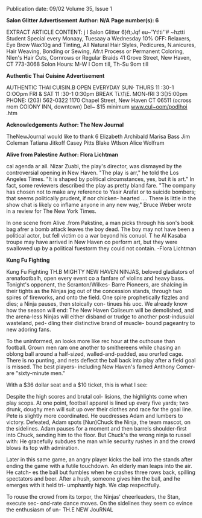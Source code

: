Publication date: 09/02
Volume 35, Issue 1

**Salon Glitter Advertisement**
**Author: N/A**
**Page number(s): 6**

EXTRACT ARTICLE CONTENT:
j 
I 
Salon Glitter 
6}ft;Jqf eu~'Yt!ti''# ~hztti 
Student Special every 
Monaay, Tuesaay a Wednesday 
10% OFF: 
Relaxers, Eye Brow Wax10g and Tinting, 
All Natural Hair Slyles, Pedicures, N.anicures, 
Hair Weaving, Bonding or Sewing, 
Afr.t Process or Permanent Coloring, 
Nlen's Hair Cuts, Cornrows or Regular Braids 
41 Grove Street, New Haven, CT 773-3068 
Solon Hours: M-W I Oom till, Th-Su 9om till


**Authentic Thai Cuisine Advertisement**

AUTHENTIC THAI CUISIN.B 
OPEN EVERYDAY 
SUN· THURS 11 :30-1 O:OOpm 
FRI & SAT 
11 :30-1 0:30pm 
BREAK Ti.\1\E. MON-fRI 3:3(}5:00pm 
PHONE: (203) 562-0322 
1170 Chapel Street, New Haven CT 06511 
(ocross rrom COlONY INN, downtown) 
Del~ $15 minimum www.cul~oom/podlhoi .htm


**Acknowledgements**
**Author: The New Journal**

TheNewJournal 
would like to thank 
6 
Elizabeth Archibald 
Marisa Bass 
Jim Coleman 
Tatiana Jitkoff 
Casey Pitts 
Blake Wtlson 
Alice Wolfram


**Alive from Palestine**
**Author: Flora Lichtman**

cal agenda ar all. Nizar Zuabi, the play's 
director, was dismayed by the controversial 
opening in New Haven. "The play is arr," 
he told the Los Angeles Times. "It is shaped 
by political circumstances, yes, but it is 
art." In fact, some reviewers described the 
play as pretty bland fare. "The company 
has chosen not to make any reference to 
Yasir Arafat or to suicide bombers; that 
seems politically prudent, if nor chicken-
hearted .... There is little in the show chat is 
likely co inflame anyone in any new way," 
Bruce Weber wrote in a review for The New 
York Times. 

In one scene from Alive .from Pakstine, 
a man picks through his son's book bag 
afrer a bomb attack leaves the boy dead. 
The boy may not have been a political 
actor, but fell victim co a war beyond his 
conuol. T he Al Kasaba troupe may have 
arrived in New Haven co perform art, but 
they were swallowed up by a political 
fuestorm they could not contain. 
-Flora Lichtman


**Kung Fu Fighting**

Kung Fu Fighting 
TH.B MIGHTY NEW HAVEN NINJAS, beloved 
gladiators of arenafootbalh, open every 
event co a fanfare of violins and heavy bass. 
Tonight's opponent, the Scranton/Wilkes-
Barre Pioneers, are shalcing in their tights as 
the Ninjas jog out of the concession stands, 
through two spires of fireworks, and onto 
the field. One spire prophetically fizzles 
and dies; a Ninja pauses, then stoically con-
tinues his uoc. We already know how the 
season will end: The New Haven Coliseum 
will be demolished, and the arena-less 
Ninjas will either disband or trudge to 
another post-indusuial wasteland, ped-
dling their distinctive brand of muscle-
bound pageantry to new adoring fans. 

To the uninformed, an looks more 
like rec hour at the outhouse than football. 
Grown 
men 
ram 
one another 
to 
smithereens while chasing an oblong ball 
around a half-sized, walled-and-padded, 
asu orurfed cage. There is no punting, and 
nets deflect the ball back into play after a 
field goal is missed. The best players-
including New Haven's famed Anthony 
Comer-are "sixty-minute men." 

With a $36 dollar seat and a $10 ticket, 
this is what I see: 

Despite the high scores and brutal col-
lisions, the highlights come when play 
scops. At one point, football apparel is 
lined up every five yards; two drunk, 
doughy men will suit up over their clothes 
and race for the goal line. Pete is slightly 
more coordinated. He oucdresses Adam 
and lumbers to victory. Defeated, Adam 
spots [Nun)Chuck the Ninja, the team 
mascot, on the sidelines. Adam pauses for a 
moment and then barrels shoulder-first 
into Chuck, sending him to the floor. But 
Chuck's the wrong ninja to russel with: He 
gracefully subdues the man while security 
rushes in and the crowd blows its top with 
admiration. 

Later in this same game, an angry 
player kicks the ball into the stands after 
ending the game with a futile touchdown. 
An elderly man leaps into the air. He catch-
es the ball but fumbles when he crashes 
three rows back, spilling spectators and 
beer. After a hush, someone gives him the 
ball, and he emerges with it held tri-
umphantly high. We clap respectfully. 

To rouse the crowd from its torpor, the 
Ninjas' cheerleaders, the Stan, execute sec-
ond-rate dance moves. On the sidelines 
they seem co evince the enthusiasm of un-
TH.E NEW JouRNAL